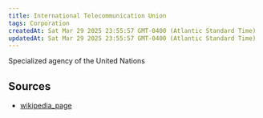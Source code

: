 ```yaml
---
title: International Telecommunication Union
tags: Corporation
createdAt: Sat Mar 29 2025 23:55:57 GMT-0400 (Atlantic Standard Time)
updatedAt: Sat Mar 29 2025 23:55:57 GMT-0400 (Atlantic Standard Time)
---
```



Specialized agency of the United Nations



## Sources
- [wikipedia_page](https://en.wikipedia.org/wiki/International_Telecommunication_Union)

